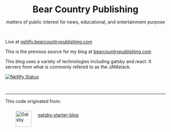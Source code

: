<h1 align="center" style="margin-bottom:0">Bear Country Publishing</h1>
<p align="center">
  matters of public interest for news, educational, and entertainment purpose
</p>
<br />


Live at [netlify.bearcountrypublishing.com](https://netlify.bearcountrypublishing.com)

This is the previous source for my blog at [bearcountrypublishing.com](https://bearcountrypublishing.com)

This blog uses a variety of technologies including gatsby and react.  It servers from what is commonly refered to as the JAMstack.  

[![Netlify Status](https://api.netlify.com/api/v1/badges/508418a2-ca19-4fc0-b9ab-5f5720165c3f/deploy-status)](https://app.netlify.com/sites/delicate-baklava-f1d396/deploys)

<br />

---

This code originated from:
<div style="display:flex; height:60px">
  <div style="align-self:center; padding: 5px 10px 0 2rem">
    <a href="https://www.gatsbyjs.com">
      <img alt="Gatsby" src="https://www.gatsbyjs.com/Gatsby-Monogram.svg" width="50" />
    </a>
  </div>
  <div style="align-self:center; height:36px; padding: 10px">
    <a href="https://github.com/gatsbyjs/gatsby-starter-blog">
      gatsby-starter-blog
    </a>
  </div>
</div>
